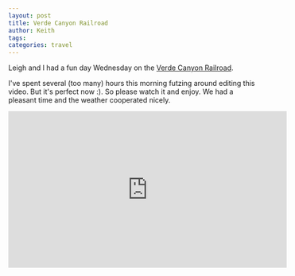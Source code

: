 ```yaml
---
layout: post
title: Verde Canyon Railroad
author: Keith
tags:
categories: travel
---
```

Leigh and I had a fun day Wednesday on the [Verde Canyon Railroad](https://verdecanyonrr.com/).

I've spent several (too many) hours this morning futzing around editing this video. But it's perfect now :). So please watch it and enjoy. We had a pleasant time and the weather cooperated nicely.

<div class="embed-responsive embed-responsive-16by9">
    <iframe width="560" height="315" src="https://www.youtube.com/embed/kNPCokIKCf4" frameborder="0" allow="accelerometer; autoplay; encrypted-media; gyroscope; picture-in-picture" allowfullscreen></iframe>
</div>
